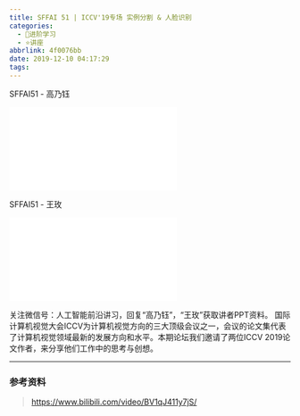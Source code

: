 ```yaml
---
title: SFFAI 51 | ICCV'19专场 实例分割 & 人脸识别
categories:
  - 🌙进阶学习
  - ⭐讲座
abbrlink: 4f0076bb
date: 2019-12-10 04:17:29
tags:
---
```


SFFAI51 - 高乃钰

<iframe src="//player.bilibili.com/player.html?aid=78749203&bvid=BV1qJ411y7jS&cid=134722104&p=1" scrolling="no" border="0" frameborder="no" framespacing="0" allowfullscreen="true"> </iframe>

<!--more-->

SFFAI51 - 王玫

<iframe src="//player.bilibili.com/player.html?aid=78749203&bvid=BV1qJ411y7jS&cid=134729800&p=2" scrolling="no" border="0" frameborder="no" framespacing="0" allowfullscreen="true"> </iframe>

关注微信号：人工智能前沿讲习，回复“高乃钰”，“王玫”获取讲者PPT资料。
国际计算机视觉大会ICCV为计算机视觉方向的三大顶级会议之一，会议的论文集代表了计算机视觉领域最新的发展方向和水平。本期论坛我们邀请了两位ICCV 2019论文作者，来分享他们工作中的思考与创想。

***

### 参考资料

> <https://www.bilibili.com/video/BV1qJ411y7jS/>
